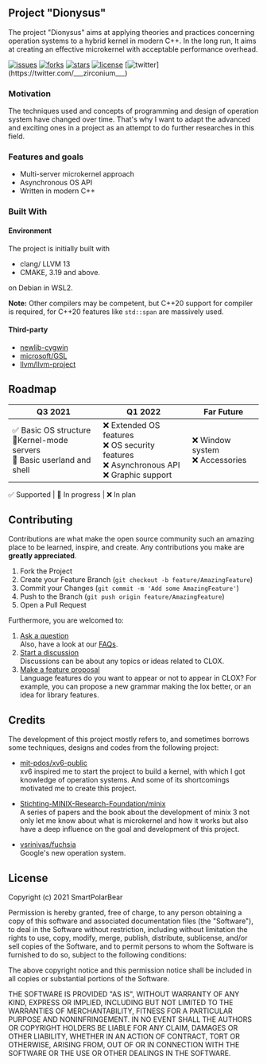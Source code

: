 ## Project "Dionysus"  
The project "Dionysus" aims at applying theories and practices concerning operation systems to a hybrid kernel in modern C++. In the long run, It aims at creating an effective microkernel with acceptable performance overhead.  

[![issues](https://img.shields.io/github/issues/SmartPolarBear/project-dionysus)](https://github.com/SmartPolarBear/project-dionysus/issues)
[![forks](https://img.shields.io/github/forks/SmartPolarBear/project-dionysus)](https://github.com/SmartPolarBear/project-dionysus/fork)
[![stars](https://img.shields.io/github/stars/SmartPolarBear/project-dionysus)](https://github.com/SmartPolarBear/project-dionysus/stargazers)
[![license](https://img.shields.io/github/license/SmartPolarBear/project-dionysus)](https://github.com/SmartPolarBear/project-dionysus/blob/master/LICENSE)
[![twitter](https://img.shields.io/twitter/url?style=social&url=https%3A%2F%2Ftwitter.com%2F___zirconium___)](https://twitter.com/___zirconium___)


### Motivation  

The techniques used and concepts of programming and design of operation system have changed over time. That's why I want to adapt the advanced and exciting ones in a project as an attempt to do further researches in this field.  

### Features and goals  

- Multi-server microkernel approach  
- Asynchronous OS API  
- Written in modern C++  

### Built With  

#### Environment  

The project is initially built with  

- clang/ LLVM 13  
- CMAKE, 3.19 and above.  

on Debian in WSL2.  

**Note:** Other compilers may be competent, but C++20 support for compiler is required, for C++20 features like `std::span` are massively used.  

#### Third-party  

- [newlib-cygwin](https://sourceware.org/git/gitweb.cgi?p=newlib-cygwin.git)  
- [microsoft/GSL](https://github.com/microsoft/GSL.git)  
- [llvm/llvm-project](https://github.com/llvm/llvm-project)    


## Roadmap  

| Q3 2021 | Q1 2022 | Far Future |
|---------|---------|-----------|
✅ Basic OS structure <br> 🔄Kernel-mode servers <br> 🔄 Basic userland and shell | ❌ Extended OS features <br> ❌ OS security features <br> ❌ Asynchronous API <br> ❌ Graphic support  |  ❌ Window system <br> ❌ Accessories  


✅ Supported | 🔄 In progress | ❌ In plan  


## Contributing

Contributions are what make the open source community such an amazing place to be learned, inspire, and create. Any contributions you make are **greatly appreciated**.  

1. Fork the Project
2. Create your Feature Branch (`git checkout -b feature/AmazingFeature`)  
3. Commit your Changes (`git commit -m 'Add some AmazingFeature'`)  
4. Push to the Branch (`git push origin feature/AmazingFeature`)  
5. Open a Pull Request  

Furthermore, you are welcomed to:  

1. [Ask a question](https://github.com/SmartPolarBear/project-dionysus/discussions/categories/q-a)   
   Also, have a look at our [FAQs]().  
2. [Start a discussion](https://github.com/SmartPolarBear/project-dionysus/discussions/categories/general)    
   Discussions can be about any topics or ideas related to CLOX.  
3. [Make a feature proposal](https://github.com/SmartPolarBear/project-dionysus/issues)   
   Language features do you want to appear or not to appear in CLOX? For example, you can propose a new grammar making the lox better, or an idea for library features.   

## Credits
The development of this project mostly refers to, and sometimes borrows some techniques, designs and codes from the following project:  
- [mit-pdos/xv6-public](https://github.com/mit-pdos/xv6-public)  
xv6 inspired me to start the project to build a kernel, with which I got knowledge of operation systems. And some of its shortcomings motivated me to create this project. 
- [Stichting-MINIX-Research-Foundation/minix](https://github.com/Stichting-MINIX-Research-Foundation/minix)    
A series of papers and the book about the development of minix 3 not only let me know about what is microkernel and how it works but also have a deep influence on the goal and development of this project.

- [vsrinivas/fuchsia](https://github.com/vsrinivas/fuchsia)  
Google's new operation system.  

## License
Copyright (c) 2021 SmartPolarBear

Permission is hereby granted, free of charge, to any person obtaining a copy
of this software and associated documentation files (the "Software"), to deal
in the Software without restriction, including without limitation the rights
to use, copy, modify, merge, publish, distribute, sublicense, and/or sell
copies of the Software, and to permit persons to whom the Software is
furnished to do so, subject to the following conditions:

The above copyright notice and this permission notice shall be included in all
copies or substantial portions of the Software.

THE SOFTWARE IS PROVIDED "AS IS", WITHOUT WARRANTY OF ANY KIND, EXPRESS OR
IMPLIED, INCLUDING BUT NOT LIMITED TO THE WARRANTIES OF MERCHANTABILITY,
FITNESS FOR A PARTICULAR PURPOSE AND NONINFRINGEMENT. IN NO EVENT SHALL THE
AUTHORS OR COPYRIGHT HOLDERS BE LIABLE FOR ANY CLAIM, DAMAGES OR OTHER
LIABILITY, WHETHER IN AN ACTION OF CONTRACT, TORT OR OTHERWISE, ARISING FROM,
OUT OF OR IN CONNECTION WITH THE SOFTWARE OR THE USE OR OTHER DEALINGS IN THE
SOFTWARE.